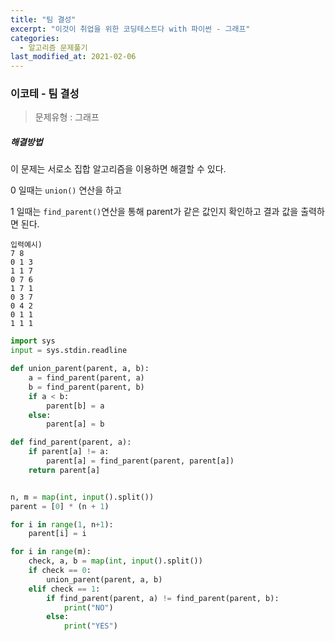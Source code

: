 ```yaml
---
title: "팀 결성"
excerpt: "이것이 취업을 위한 코딩테스트다 with 파이썬 - 그래프"
categories:
  - 알고리즘 문제풀기
last_modified_at: 2021-02-06
---
```


### 이코테 - 팀 결성

> 문제유형 : 그래프

##### 해결방법 

이 문제는 서로소 집합 알고리즘을 이용하면 해결할 수 있다.

0 일때는 `union()` 연산을 하고

1 일때는 `find_parent()`연산을 통해 parent가 같은 값인지 확인하고 결과 값을 출력하면 된다.

```
입력예시)
7 8
0 1 3
1 1 7
0 7 6
1 7 1
0 3 7
0 4 2
0 1 1
1 1 1
```

```python
import sys
input = sys.stdin.readline

def union_parent(parent, a, b):
    a = find_parent(parent, a)
    b = find_parent(parent, b)
    if a < b:
        parent[b] = a
    else:
        parent[a] = b

def find_parent(parent, a):
    if parent[a] != a:
        parent[a] = find_parent(parent, parent[a])
    return parent[a]


n, m = map(int, input().split())
parent = [0] * (n + 1)

for i in range(1, n+1):
    parent[i] = i

for i in range(m):
    check, a, b = map(int, input().split())
    if check == 0:
        union_parent(parent, a, b)
    elif check == 1:
        if find_parent(parent, a) != find_parent(parent, b):
            print("NO")
        else:
            print("YES")

```